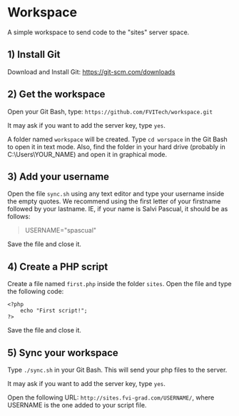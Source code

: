 # Workspace
A simple workspace to send code to the "sites" server space.

## 1) Install Git

Download and Install Git: https://git-scm.com/downloads

## 2) Get the workspace

Open your Git Bash, type: `https://github.com/FVITech/workspace.git`

It may ask if you want to add the server key, type `yes`.

A folder named `workspace` will be created. Type `cd worspace` in the Git Bash to open it in text mode. Also, find the folder in your hard drive (probably in C:\Users\YOUR_NAME) and open it in graphical mode.

## 3) Add your username

Open the file `sync.sh` using any text editor and type your username inside the empty quotes. We recommend using the first letter of your firstname followed by your lastname. IE, if your name is Salvi Pascual, it should be as follows:

> USERNAME="spascual"

Save the file and close it.

## 4) Create a PHP script

Create a file named `first.php` inside the folder `sites`. Open the file and type the following code:
```
<?php
    echo "First script!";
?>
```
Save the file and close it.

## 5) Sync your workspace

Type `./sync.sh` in your Git Bash. This will send your php files to the server. 

It may ask if you want to add the server key, type `yes`.

Open the following URL: `http://sites.fvi-grad.com/USERNAME/`, where USERNAME is the one added to your script file.
